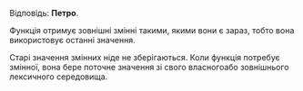 Відповідь: **Петро**.

Функція отримує зовнішні змінні такими, якими вони є зараз, тобто вона використовує останні значення.

Старі значення змінних ніде не зберігаються. Коли функція потребує змінної, вона бере поточне значення зі свого власногоабо зовнішнього лексичного середовища.
